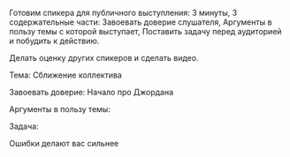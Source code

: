 Готовим спикера для публичного выступления: 3 минуты,
3 содержательные части:
Завоевать доверие слушателя,
Аргументы в пользу темы с которой выступает,
Поставить задачу перед аудиторией и побудить к действию.

Делать оценку других спикеров и сделать видео.

Тема: 
Сближение коллектива

Завоевать доверие:
Начало про Джордана

Аргументы в пользу темы:

Задача:

Ошибки делают вас сильнее
